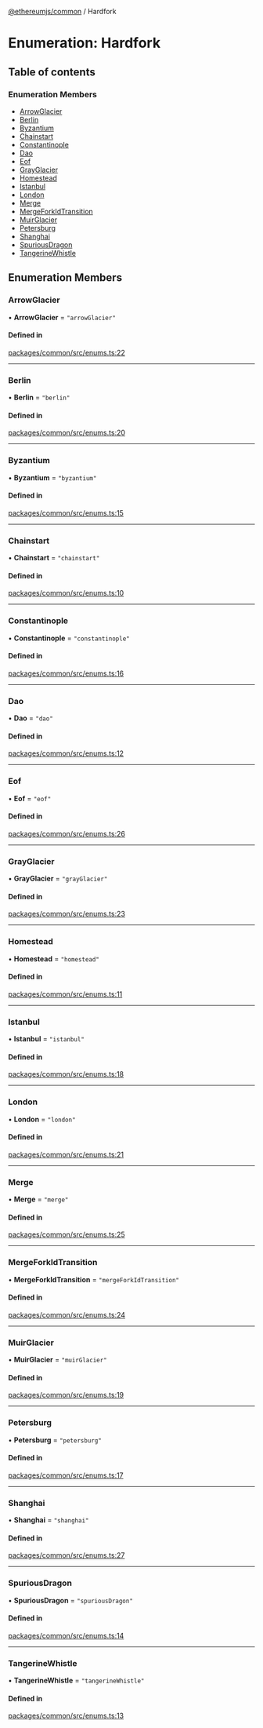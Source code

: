 [@ethereumjs/common](../README.md) / Hardfork

# Enumeration: Hardfork

## Table of contents

### Enumeration Members

- [ArrowGlacier](Hardfork.md#arrowglacier)
- [Berlin](Hardfork.md#berlin)
- [Byzantium](Hardfork.md#byzantium)
- [Chainstart](Hardfork.md#chainstart)
- [Constantinople](Hardfork.md#constantinople)
- [Dao](Hardfork.md#dao)
- [Eof](Hardfork.md#eof)
- [GrayGlacier](Hardfork.md#grayglacier)
- [Homestead](Hardfork.md#homestead)
- [Istanbul](Hardfork.md#istanbul)
- [London](Hardfork.md#london)
- [Merge](Hardfork.md#merge)
- [MergeForkIdTransition](Hardfork.md#mergeforkidtransition)
- [MuirGlacier](Hardfork.md#muirglacier)
- [Petersburg](Hardfork.md#petersburg)
- [Shanghai](Hardfork.md#shanghai)
- [SpuriousDragon](Hardfork.md#spuriousdragon)
- [TangerineWhistle](Hardfork.md#tangerinewhistle)

## Enumeration Members

### ArrowGlacier

• **ArrowGlacier** = ``"arrowGlacier"``

#### Defined in

[packages/common/src/enums.ts:22](https://github.com/ethereumjs/ethereumjs-monorepo/blob/master/packages/common/src/enums.ts#L22)

___

### Berlin

• **Berlin** = ``"berlin"``

#### Defined in

[packages/common/src/enums.ts:20](https://github.com/ethereumjs/ethereumjs-monorepo/blob/master/packages/common/src/enums.ts#L20)

___

### Byzantium

• **Byzantium** = ``"byzantium"``

#### Defined in

[packages/common/src/enums.ts:15](https://github.com/ethereumjs/ethereumjs-monorepo/blob/master/packages/common/src/enums.ts#L15)

___

### Chainstart

• **Chainstart** = ``"chainstart"``

#### Defined in

[packages/common/src/enums.ts:10](https://github.com/ethereumjs/ethereumjs-monorepo/blob/master/packages/common/src/enums.ts#L10)

___

### Constantinople

• **Constantinople** = ``"constantinople"``

#### Defined in

[packages/common/src/enums.ts:16](https://github.com/ethereumjs/ethereumjs-monorepo/blob/master/packages/common/src/enums.ts#L16)

___

### Dao

• **Dao** = ``"dao"``

#### Defined in

[packages/common/src/enums.ts:12](https://github.com/ethereumjs/ethereumjs-monorepo/blob/master/packages/common/src/enums.ts#L12)

___

### Eof

• **Eof** = ``"eof"``

#### Defined in

[packages/common/src/enums.ts:26](https://github.com/ethereumjs/ethereumjs-monorepo/blob/master/packages/common/src/enums.ts#L26)

___

### GrayGlacier

• **GrayGlacier** = ``"grayGlacier"``

#### Defined in

[packages/common/src/enums.ts:23](https://github.com/ethereumjs/ethereumjs-monorepo/blob/master/packages/common/src/enums.ts#L23)

___

### Homestead

• **Homestead** = ``"homestead"``

#### Defined in

[packages/common/src/enums.ts:11](https://github.com/ethereumjs/ethereumjs-monorepo/blob/master/packages/common/src/enums.ts#L11)

___

### Istanbul

• **Istanbul** = ``"istanbul"``

#### Defined in

[packages/common/src/enums.ts:18](https://github.com/ethereumjs/ethereumjs-monorepo/blob/master/packages/common/src/enums.ts#L18)

___

### London

• **London** = ``"london"``

#### Defined in

[packages/common/src/enums.ts:21](https://github.com/ethereumjs/ethereumjs-monorepo/blob/master/packages/common/src/enums.ts#L21)

___

### Merge

• **Merge** = ``"merge"``

#### Defined in

[packages/common/src/enums.ts:25](https://github.com/ethereumjs/ethereumjs-monorepo/blob/master/packages/common/src/enums.ts#L25)

___

### MergeForkIdTransition

• **MergeForkIdTransition** = ``"mergeForkIdTransition"``

#### Defined in

[packages/common/src/enums.ts:24](https://github.com/ethereumjs/ethereumjs-monorepo/blob/master/packages/common/src/enums.ts#L24)

___

### MuirGlacier

• **MuirGlacier** = ``"muirGlacier"``

#### Defined in

[packages/common/src/enums.ts:19](https://github.com/ethereumjs/ethereumjs-monorepo/blob/master/packages/common/src/enums.ts#L19)

___

### Petersburg

• **Petersburg** = ``"petersburg"``

#### Defined in

[packages/common/src/enums.ts:17](https://github.com/ethereumjs/ethereumjs-monorepo/blob/master/packages/common/src/enums.ts#L17)

___

### Shanghai

• **Shanghai** = ``"shanghai"``

#### Defined in

[packages/common/src/enums.ts:27](https://github.com/ethereumjs/ethereumjs-monorepo/blob/master/packages/common/src/enums.ts#L27)

___

### SpuriousDragon

• **SpuriousDragon** = ``"spuriousDragon"``

#### Defined in

[packages/common/src/enums.ts:14](https://github.com/ethereumjs/ethereumjs-monorepo/blob/master/packages/common/src/enums.ts#L14)

___

### TangerineWhistle

• **TangerineWhistle** = ``"tangerineWhistle"``

#### Defined in

[packages/common/src/enums.ts:13](https://github.com/ethereumjs/ethereumjs-monorepo/blob/master/packages/common/src/enums.ts#L13)
